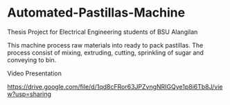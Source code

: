 # Automated-Pastillas-Machine

Thesis Project for Electrical Engineering students of BSU Alangilan

This machine process raw materials into ready to pack pastillas.
The process consist of mixing, extruding, cutting, sprinkling of sugar and conveying to bin.

Video Presentation

https://drive.google.com/file/d/1qd8cFRor63JPZvngNRIGQye1p8i6Tb8J/view?usp=sharing
